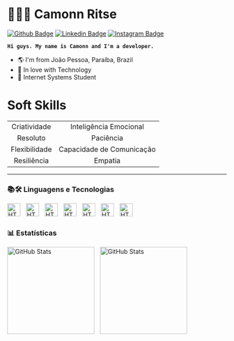 # 🧑🏻‍💻 Camonn Ritse

[![Github Badge](https://img.shields.io/badge/-Github-000?style=flat-square&logo=Github&logoColor=white&link=https://github.com/camonn)](https://github.com/camonn)
[![Linkedin Badge](https://img.shields.io/badge/-LinkedIn-blue?style=flat-square&logo=Linkedin&logoColor=white&link=https://www.linkedin.com/in/camonn-ritse-092847270)](https://www.linkedin.com/in/camonn-ritse-092847270)
[![Instagram Badge](https://img.shields.io/badge/-Instagram-C13584?style=flat-square&labelColor=C13584&logo=instagram&logoColor=white&link=https://www.instagram.com/camonnritse15)](https://www.instagram.com/camonnritse15)

**`Hi guys. My name is Camonn and I'm a developer.`**

- 🌎 I'm from João Pessoa, Paraíba, Brazil
- 💙 In love with Technology
- 💬 Internet Systems Student

# Soft Skills
|                         |                          |
|:-----------------------:|:------------------------:|
| Criatividade            | Inteligência Emocional   |
| Resoluto                | Paciência                |
| Flexibilidade           | Capacidade de Comunicação|
| Resiliência             | Empatia                  |
---
### 📚🛠️ Linguagens e Tecnologias

<img
    align="left"
    alt="HTML"
    title="HTML"
    width="30px"
    style="padding-right: 10px;"
    src="https://cdn.jsdelivr.net/gh/devicons/devicon@latest/icons/html5/html5-original.svg" 
/>

<img 
        align="left"
    alt="HTML"
    title="HTML"
    width="30px"
    style="padding-right: 10px;"
    src="https://cdn.jsdelivr.net/gh/devicons/devicon@latest/icons/css3/css3-original.svg" 
/>

 
<img 
    align="left"
    alt="HTML"
    title="HTML"
    width="30px"
    style="padding-right: 10px;"
    src="https://cdn.jsdelivr.net/gh/devicons/devicon@latest/icons/javascript/javascript-original.svg" 
/>


<img 
    align="left"
    alt="HTML"
    title="HTML"
    width="30px"
    style="padding-right: 10px;"
    src="https://cdn.jsdelivr.net/gh/devicons/devicon@latest/icons/git/git-original.svg" 
/>


<img 
    align="left"
    alt="HTML"
    title="HTML"
    width="30px"
    style="padding-right: 10px;"
    src="https://cdn.jsdelivr.net/gh/devicons/devicon@latest/icons/bootstrap/bootstrap-original.svg" 
/>


<img 
    align="left"
    alt="HTML"
    title="HTML"
    width="30px"
    style="padding-right: 10px;"    
    src="https://cdn.jsdelivr.net/gh/devicons/devicon@latest/icons/php/php-original.svg" 
/>

<img 
    align="left"
    alt="HTML"
    title="HTML"
    width="30px"
    style="padding-right: 10px;"    
    src="https://cdn.jsdelivr.net/gh/devicons/devicon@latest/icons/python/python-original.svg" 
/>

<br/>
<br/>

### 📊 Estatísticas

<img 
    align="left"
    alt="GitHub Stats"
    height="200"
    style="padding-right: 10px;"    
    src="https://github-readme-stats.vercel.app/api?username=camonn&show_icons=true&theme=tokyonight&include_all_commits=true&locale=pt-br" 
/>

<img 
    align="left"
    alt="GitHub Stats"
    height="200"
    style="padding-right: 10px;"    
    src="https://github-readme-stats.vercel.app/api/top-langs/?username=camonn&theme=tokyonight&layout=compact&custom_title=Tecnologias&langs_count=7" 
/>   
